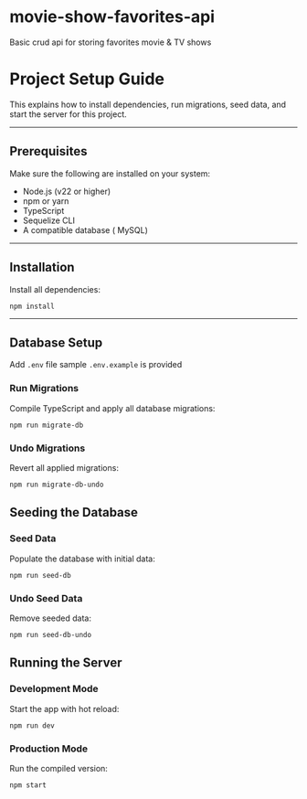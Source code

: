 # movie-show-favorites-api
Basic crud api for storing favorites movie & TV shows

# Project Setup Guide

This explains how to install dependencies, run migrations, seed data, and start the server for this project.

---

## Prerequisites

Make sure the following are installed on your system:

- Node.js (v22 or higher)
- npm or yarn
- TypeScript
- Sequelize CLI
- A compatible database ( MySQL)

---

## Installation

Install all dependencies:

```npm install```


---

## Database Setup

Add `.env` file sample `.env.example` is provided

### Run Migrations

Compile TypeScript and apply all database migrations:

```npm run migrate-db```

### Undo Migrations

Revert all applied migrations:

```npm run migrate-db-undo```



## Seeding the Database

### Seed Data

Populate the database with initial data:


```npm run seed-db```


### Undo Seed Data

Remove seeded data:

```npm run seed-db-undo```


## Running the Server

### Development Mode

Start the app with hot reload:


```npm run dev```


### Production Mode

Run the compiled version:

```npm start```
